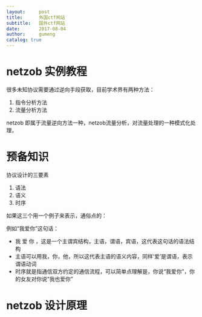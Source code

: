 ```yaml
---
layout:     post
title:      外国ctf网站
subtitle:   国外ctf网站
date:       2017-08-04
author:     gumeng
catalog: true
---
```



# netzob 实例教程

很多未知协议需要通过逆向手段获取，目前学术界有两种方法：

1. 指令分析方法
2. 流量分析方法

netzob 即属于流量逆向方法一种，netzob流量分析，对流量处理的一种模式化处理，

# 预备知识

协议设计的三要素

1. 语法
2. 语义
3. 时序

如果这三个用一个例子来表示，通俗点的：

例如“我爱你”这句话：

- 我  爱  你 ，这是一个主谓宾结构，主语，谓语，宾语，这代表这句话的语法结构
- 主语可以用我，你，他，所以这代表主语的语义内容，同样‘爱’是谓语，表示谓语动词
- 时序就是指通信双方约定的通信流程，可以简单点理解是，你说“我爱你”，你的女友对你说“我也爱你”


# netzob 设计原理



